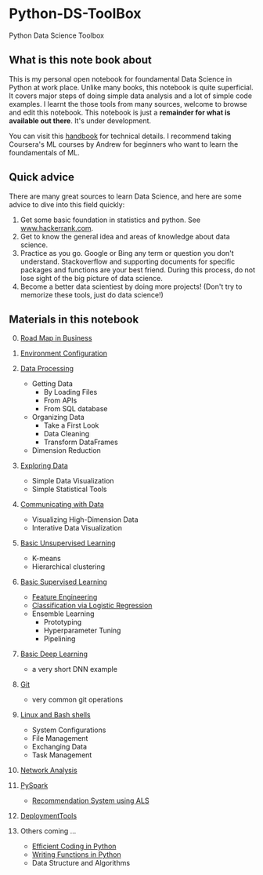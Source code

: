 # Python-DS-ToolBox

Python Data Science Toolbox

## What is this note book about

This is my personal open notebook for foundamental Data Science in Python at work place.
Unlike many books, this notebook is quite superficial. It covers major steps of doing simple data analysis and a lot of simple code examples.
I learnt the those tools from many sources, welcome to browse and edit this notebook.
This notebook is just a **remainder for what is available out there**. It's under development.

You can visit this [handbook](https://jakevdp.github.io/PythonDataScienceHandbook/) for technical details.
I recommend taking Coursera's ML courses by Andrew for beginners who want to learn the foundamentals of ML.


## Quick advice

There are many great sources to learn Data Science, and here are some advice to dive into this field quickly:

1. Get some basic foundation in statistics and python. See www.hackerrank.com.
2. Get to know the general idea and areas of knowledge about data science.
3. Practice as you go. Google or Bing any term or question you don't understand. Stackoverflow and supporting documents for specific packages and functions are your best friend. During this process, do not lose sight of the big picture of data science.
4. Become a better data scientiest by doing more projects! (Don't try to memorize these tools, just do data science!)


## Materials in this notebook

0. [Road Map in Business](roadmap.md)
1. [Environment Configuration](EnvironmentConfiguration.md)
2. [Data Processing](DataProcessing.md)
    * Getting Data
        * By Loading Files
        * From APIs
        * From SQL database
    * Organizing Data
        * Take a First Look
        * Data Cleaning
        * Transform DataFrames
    * Dimension Reduction

3. [Exploring Data](ExploringData.md)
    * Simple Data Visualization
    * Simple Statistical Tools

4. [Communicating with Data](Communicating-with-Data.md)
    * Visualizing High-Dimension Data
    * Interative Data Visualization

5. [Basic Unsupervised Learning](UnsupervisedLearningBasic.md)
    * K-means
    * Hierarchical clustering

6. [Basic Supervised Learning](SupervisedLearningBasic.md)
    * [Feature Engineering](FeatureEngineering.md)
    * [Classification via Logistic Regression](https://www.kaggle.com/danielzou/tensorflow-multiclassification)
    * Ensemble Learning
        * Prototyping
        * Hyperparameter Tuning
        * Pipelining

7. [Basic Deep Learning](https://www.kaggle.com/danielzou/housing-prices-tf-dnn)
    * a very short DNN example

8. [Git](git.md)
    * very common git operations

9. [Linux and Bash shells](LinuxBash.md)
    * System Configurations
    * File Management
    * Exchanging Data
    * Task Management

10. [Network Analysis](Network-Analysis.md)
11. [PySpark](PySpark.md)
    * [Recommendation System using ALS](PySparkALS.md)

12. [DeploymentTools](DeploymentTools.md)
13. Others coming ...
    * [Efficient Coding in Python](EfficientCoding.md)
    * [Writing Functions in Python](FunctionsInPython.md)
    * Data Structure and Algorithms
